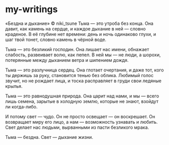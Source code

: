 # my-writings
«Бездна и дыхание» 
© niki_tsune
Тьма — это утроба без конца.
Она давит, как камень на сердце,
и каждое дыхание в ней — словно краденое.
В её глубине нет времени:
день и ночь одинаково глухи,
и шаг твой тонет,
словно камень в чёрной воде.

Тьма — это безликий господин.
Она лишает нас имени,
обнажает слабость,
развеивает волю, как пепел.
В ней мы — не люди, а шорохи,
потерянные между дыханием ветра
и шипением дождя.

Тьма — это разлучница сердец.
Она глотает очертания,
и даже тот, кого ты держишь за руку,
становится тенью без облика.
Любимый голос звучит,
но не рождает лица,
и тоска расправляет в груди
свои ледяные крылья.

Тьма — это равнодушная природа.
Она царит над нами,
и мы — всего лишь семена,
зарытые в холодную землю,
которые не знают, взойдут ли когда-либо.

И потому свет — чудо.
Он не просто освещает — он воскрешает.
Он возвращает миру его лицо,
а нам — возможность узнавать и любить.
Свет делает нас людьми,
вырванными из пасти безликого мрака.

Тьма — бездна.
Свет — дыхание жизни.
